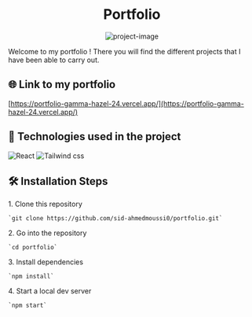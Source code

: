 <h1 align="center" id="title">Portfolio</h1>

<p align="center"><img src="https://socialify.git.ci/sid-ahmedmoussi0/portfolio/image?language=1&amp;name=1&amp;owner=1&amp;theme=Light" alt="project-image"></p>

<p id="description">Welcome to my portfolio ! There you will find the different projects that I have been able to carry out.</p>

<h2> 🌐 Link to my portfolio</h2>

[https://portfolio-gamma-hazel-24.vercel.app/](https://portfolio-gamma-hazel-24.vercel.app/)

<h2> 🚀 Technologies used in the project</h2>

  ![React](https://img.shields.io/badge/React-20232A?style=for-the-badge&logo=react&logoColor=61DAFB)
  ![Tailwind css](https://img.shields.io/badge/Tailwind_CSS-38B2AC?style=for-the-badge&logo=tailwind-css&logoColor=white)


<h2>🛠️ Installation Steps</h2>

<p>1. Clone this repository</p>

```
`git clone https://github.com/sid-ahmedmoussi0/portfolio.git`
```
<p>2. Go into the repository</p>

```
`cd portfolio`
```
<p>3. Install dependencies</p>

```
`npm install`
```
<p>4. Start a local dev server</p>

```
`npm start`
```

